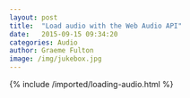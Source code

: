 ```yaml
---
layout: post
title:  "Load audio with the Web Audio API"
date:   2015-09-15 09:34:20
categories: Audio
author: Graeme Fulton
image: /img/jukebox.jpg
---
```

{% include /imported/loading-audio.html %}
